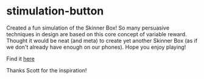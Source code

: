 # stimulation-button
Created a fun simulation of the Skinner Box! So many persuasive techniques in design are based on this core concept of variable reward. Thought it would be neat (and meta) to create yet another Skinner Box (as if we don't already have enough on our phones). Hope you enjoy playing!

Find it [here](https://stimulation-button.web.app)

Thanks Scott for the inspiration!

